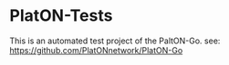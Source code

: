 # PlatON-Tests
This is an automated test project of the PaltON-Go. see: https://github.com/PlatONnetwork/PlatON-Go
